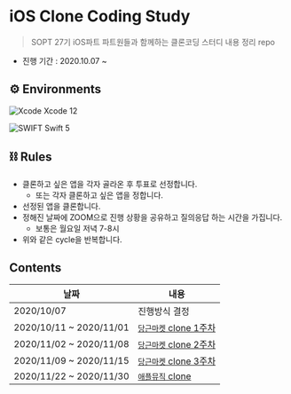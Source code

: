 # iOS Clone Coding Study
> SOPT 27기 iOS파트 파트원들과 함께하는 클론코딩 스터디 내용 정리 repo

* 진행 기간 : 2020.10.07 ~

  

## ⚙️ Environments

![Xcode](https://img.shields.io/static/v1?style=for-the-badge&logo=xcode&message=Xcode&label=&color=1675F9&labelColor=000000) Xcode 12

![SWIFT](https://img.shields.io/static/v1?style=for-the-badge&logo=swift&message=SWIFT&label=&color=FA7343&labelColor=000000) Swift 5



## ⛓ Rules

* 클론하고 싶은 앱을 각자 골라온 후 투표로 선정합니다.
  * 또는 각자 클론하고 싶은 앱을 정합니다.
* 선정된 앱을 클론합니다.
* 정해진 날짜에 ZOOM으로 진행 상황을 공유하고 질의응답 하는 시간을 가집니다.
  * 보통은 월요일 저녁 7-8시
* 위와 같은 cycle을 반복합니다.



## Contents

| 날짜                    | 내용                                                         |
| ----------------------- | ------------------------------------------------------------ |
| 2020/10/07              | 진행방식 결정                                                |
| 2020/10/11 ~ 2020/11/01 | [`당근마켓` clone 1주차](https://github.com/iamcho2/iOS-clone-coding-study/tree/main/carrot-market) |
| 2020/11/02 ~ 2020/11/08 | [`당근마켓` clone 2주차](https://github.com/iamcho2/iOS-clone-coding-study/tree/main/carrot-market-week2) |
| 2020/11/09 ~ 2020/11/15 | [`당근마켓` clone 3주차](https://github.com/iamcho2/iOS-clone-coding-study/tree/main/carrot-market-week3) |
| 2020/11/22 ~ 2020/11/30 | [`애플뮤직` clone](https://github.com/iamcho2/iOS-clone-coding-study/tree/main/apple-music) |



